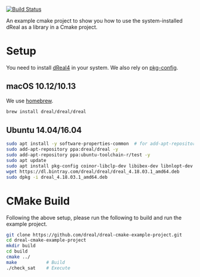 [![Build Status](https://travis-ci.org/dreal/dreal-cmake-example-project.svg?branch=master)](https://travis-ci.org/dreal/dreal-cmake-example-project)

An example cmake project to show you how to use the system-installed
dReal as a library in a Cmake project.

Setup
=====

You need to install [dReal4](https://github.com/dreal/dreal4) in your
system. We also rely on
[pkg-config](https://www.freedesktop.org/wiki/Software/pkg-config).

macOS 10.12/10.13
-----

We use [homebrew](https://brew.sh).

```bash
brew install dreal/dreal/dreal
```


Ubuntu 14.04/16.04
------------

```bash
sudo apt install -y software-properties-common  # for add-apt-repository
sudo add-apt-repository ppa:dreal/dreal -y
sudo add-apt-repository ppa:ubuntu-toolchain-r/test -y
sudo apt update
sudo apt install pkg-config coinor-libclp-dev libibex-dev libnlopt-dev
wget https://dl.bintray.com/dreal/dreal/dreal_4.18.03.1_amd64.deb
sudo dpkg -i dreal_4.18.03.1_amd64.deb
```

CMake Build
===========

Following the above setup, please run the following to build and run
the example project.

```bash
git clone https://github.com/dreal/dreal-cmake-example-project.git
cd dreal-cmake-example-project
mkdir build
cd build
cmake ../
make           # Build
./check_sat    # Execute
```
